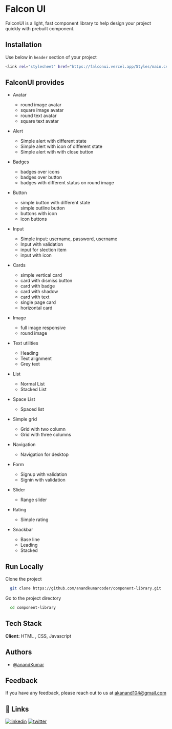 
# Falcon UI

FalconUI is a light, fast component library to help design your project quickly with prebuilt component.
## Installation

Use below in  `header` section of your project



```bash
<link rel="stylesheet" href="https://falconui.vercel.app/Styles/main.css">
```
    
## FalconUI provides

- Avatar

  - round image avatar 
  - square image avatar 
  - round text avatar
  - square text avatar


- Alert
  - Simple alert with different state
  - Simple alert with icon of different state
  - Simple alert with with close button

- Badges
  - badges over icons
  - badges over button
  - badges with different status on round image

- Button
  - simple button with different state 
  - simple outline button
  - buttons with icon
  - icon buttons

- Input
  - Simple input: username, password, username
  - Input with validation
  - input for slection item
  - input  with icon

- Cards
  - simple vertical card
  - card with dismiss button
  - card with badge
  - card with shadow
  - card with text
  - single page card
  - horizontal card

- Image
  - full image responsive
  - round image 

- Text utilities 
  - Heading
  - Text alignment
  - Grey text

- List 
  - Normal List
  - Stacked List

- Space List
  - Spaced list

- Simple grid 
  - Grid with two column
  - Grid with three columns

- Navigation 
  - Navigation for desktop

- Form
  - Signup with validation
  - Signin with validation

- Slider
  - Range slider

- Rating
  - Simple rating 

- Snackbar
  - Base line
  - Leading
  - Stacked



  



## Run Locally

Clone the project

```bash
  git clone https://github.com/anandkumarcoder/component-library.git
```

Go to the project directory

```bash
  cd component-library
```




## Tech Stack

**Client:** HTML , CSS, Javascript


## Authors

- [@anandKumar](https://github.com/anandkumarcoder)


## Feedback

If you have any feedback, please reach out to us at akanand104@gmail.com


## 🔗 Links

[![linkedin](https://img.shields.io/badge/linkedin-0A66C2?style=for-the-badge&logo=linkedin&logoColor=white)](https://www.linkedin.com/)
[![twitter](https://img.shields.io/badge/twitter-1DA1F2?style=for-the-badge&logo=twitter&logoColor=white)](https://twitter.com/5_Anand)


